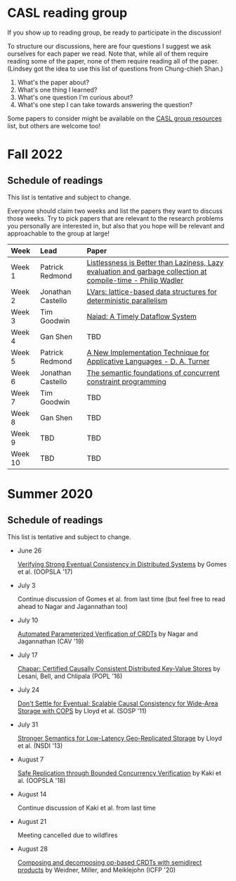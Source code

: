 # CASL reading group

If you show up to reading group, be ready to participate in the discussion!

To structure our discussions, here are four questions I suggest we ask ourselves for each paper we read.  Note that, while all of them require reading some of the paper, none of them require reading all of the paper. (Lindsey got the idea to use this list of questions from Chung-chieh Shan.)

1. What's the paper about?
2. What's one thing I learned?
3. What's one question I'm curious about?
4. What's one step I can take towards answering the question?

Some papers to consider might be available on the [CASL group resources](resources.md) list, but others are welcome too!

# Fall 2022

## Schedule of readings

This list is tentative and subject to change.

Everyone should claim two weeks and list the papers they want to discuss those weeks.  Try to pick papers that are relevant to the research problems you personally are interested in, but also that you hope will be relevant and approachable to the group at large!

| Week    | Lead | Paper |
| :------ | :--- | :---- |
| Week  1 | Patrick Redmond | [Listlessness is Better than Laziness, Lazy evaluation and garbage collection at compile-time - Philip Wadler](https://dl.acm.org/doi/pdf/10.1145/800055.802020) |
| Week  2 | Jonathan Castello | [LVars: lattice-based data structures for deterministic parallelism](https://dl.acm.org/doi/10.1145/2502323.2502326) |
| Week  3 | Tim Goodwin | [ Naiad: A Timely Dataflow System ](https://www.microsoft.com/en-us/research/wp-content/uploads/2013/11/naiad_sosp2013.pdf) |
| Week  4 | Gan Shen  | TBD   |
| Week  5 | Patrick Redmond | [A New  Implementation Technique for Applicative Languages - D. A. Turner](https://onlinelibrary.wiley.com/doi/pdf/10.1002/spe.4380090105) |
| Week  6 | Jonathan Castello | [The semantic foundations of concurrent constraint programming](https://dl.acm.org/doi/abs/10.1145/99583.99627) |
| Week  7 | Tim Goodwin | TBD |
| Week  8 | Gan Shen  | TBD   |
| Week  9 | TBD  | TBD   |
| Week 10 | TBD  | TBD   |


# Summer 2020

## Schedule of readings

This list is tentative and subject to change.

* June 26
    
    [Verifying Strong Eventual Consistency in Distributed Systems](https://dl.acm.org/doi/10.1145/3133933) by Gomes et al. (OOPSLA '17)

* July 3
    
    Continue discussion of Gomes et al. from last time (but feel free to read ahead to Nagar and Jagannathan too)
    
* July 10

    [Automated Parameterized Verification of CRDTs](https://www.cs.purdue.edu/homes/suresh/papers/cav19.pdf) by Nagar and Jagannathan (CAV '19)
    
* July 17

    [Chapar: Certified Causally Consistent Distributed Key-Value Stores](https://www.cs.ucr.edu/~lesani/companion/popl16/POPL16.pdf) by Lesani, Bell, and Chlipala (POPL '16)
    
* July 24   

    [Don't Settle for Eventual: Scalable Causal Consistency for Wide-Area Storage with COPS](https://www.cs.cmu.edu/~dga/papers/cops-sosp2011.pdf) by Lloyd et al. (SOSP '11)
    
* July 31

    [Stronger Semantics for Low-Latency Geo-Replicated Storage](https://www.usenix.org/system/files/conference/nsdi13/nsdi13-final149.pdf) by Lloyd et al. (NSDI '13)

* August 7

    [Safe Replication through Bounded Concurrency Verification](https://www.cs.purdue.edu/homes/suresh/papers/oopsla18.pdf) by Kaki et al. (OOPSLA '18)
    
* August 14

	Continue discussion of Kaki et al. from last time
    
* August 21

	Meeting cancelled due to wildfires
    
* August 28

	[Composing and decomposing op-based CRDTs with semidirect products](https://dl.acm.org/doi/10.1145/3408976) by Weidner, Miller, and Meiklejohn (ICFP '20)
